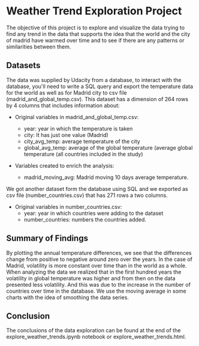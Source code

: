 # Weather Trend Exploration Project
The objective of this project is to explore and visualize the data trying to find any trend in the data that supports the idea that the world and the city of madrid have warmed over time and to see if there are any patterns or similarities between them.

## Datasets
The data was supplied by Udacity from a database, to interact with the database, you'll need to write a SQL query and export the temperature data for the world as well as for Madrid city to csv file (madrid_and_global_temp.csv). This dataset has a dimension of 264 rows by 4 columns that includes information about:  


* Original variables in madrid_and_global_temp.csv:  
    + year: year in which the temperature is taken             
    + city: It has just one value (Madrid)             
    + city_avg_temp: average temperature of the city   
    + global_avg_temp: average of the global  temperature (average global temperature (all countries included in the study)  


* Variables created to enrich the analysis:  
    + madrid_moving_avg: Madrid moving 10 days average temperature.  


We got another dataset form the database using SQL and we exported as csv file (number_countries.csv) that has 271 rows a two columns.  


* Original variables in number_countries.csv:
    + year: year in which countries were adding to the dataset 
    + number_countries: numbers the countries added.

## Summary of Findings
By plotting the annual temperature differences, we see that the differences change from positive to negative around zero over the years. In the case of Madrid, volatility is more constant over time than in the world as a whole. When analyzing the data we realized that in the first hundred years the volatility in global temperature was higher and from then on the data presented less volatility. And this was due to the increase in the number of countries over time in the database. We use the moving average in some charts with the idea of smoothing the data series.  


## Conclusion
The conclusions of the data exploration can be found at the end of the explore_weather_trends.ipynb notebook or explore_weather_trends.html.


